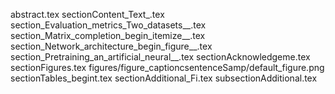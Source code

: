 abstract.tex
sectionContent_Text_.tex
section_Evaluation_metrics_Two_datasets__.tex
section_Matrix_completion_begin_itemize__.tex
section_Network_architecture_begin_figure__.tex
section_Pretraining_an_artificial_neural__.tex
sectionAcknowledgeme.tex
sectionFigures.tex
figures/figure_captioncsentenceSamp/default_figure.png
sectionTables_begint.tex
sectionAdditional_Fi.tex
subsectionAdditional.tex

